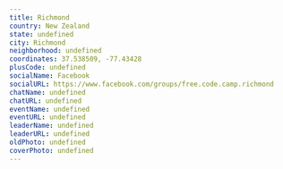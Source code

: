 ```yaml
---
title: Richmond
country: New Zealand
state: undefined
city: Richmond
neighborhood: undefined
coordinates: 37.538509, -77.43428
plusCode: undefined
socialName: Facebook
socialURL: https://www.facebook.com/groups/free.code.camp.richmond
chatName: undefined
chatURL: undefined
eventName: undefined
eventURL: undefined
leaderName: undefined
leaderURL: undefined
oldPhoto: undefined
coverPhoto: undefined
---
```

